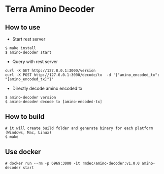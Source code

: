 # Terra Amino Decoder

## How to use

* Start rest server
```
$ make install
$ amino-decoder start
```
* Query with rest server
```
curl -X GET http://127.0.0.1:3000/version
curl -X POST http://127.0.0.1:3000/decode/tx  -d '{"amino_encoded_tx": "[amino_encoded_tx]"}'
```

* Directly decode amino encoded tx
```
$ amino-decoder version
$ amino-decoder decode tx [amino-encoded-tx]
```

## How to build
```
# it will create build folder and generate binary for each platform (Windows, Mac, Linux)
$ make  
```

## Use docker
```
# docker run --rm -p 6969:3000 -it rmdec/amino-decoder:v1.0.0 amino-decoder start
```
